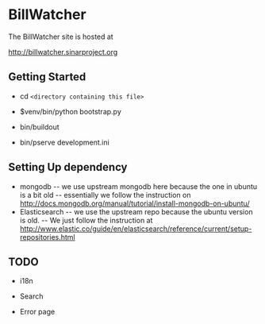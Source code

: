 BillWatcher
===========

The BillWatcher site is hosted at 

http://billwatcher.sinarproject.org

Getting Started
---------------

- cd `<directory containing this file>`

- $venv/bin/python bootstrap.py

- bin/buildout

- bin/pserve development.ini

Setting Up dependency
----------------------

- mongodb
-- we use upstream mongodb here because the one in ubuntu is a bit old
-- essentially we follow the instruction on http://docs.mongodb.org/manual/tutorial/install-mongodb-on-ubuntu/
- Elasticsearch
-- we use the upstream repo because the ubuntu version is old. 
-- We just follow the instruction at http://www.elastic.co/guide/en/elasticsearch/reference/current/setup-repositories.html


TODO
----

- i18n

- Search

- Error page